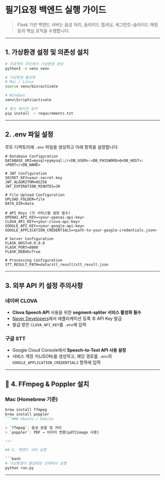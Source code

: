 # 필기요정 백엔드 실행 가이드

> Flask 기반 백엔드 서버는 음성 처리, 슬라이드 캡셔닝, 세그먼트-슬라이드 매핑 등의 핵심 로직을 수행합니다.

---

## 1. 가상환경 설정 및 의존성 설치

```bash
# 프로젝트 루트에서 가상환경 생성
python3 -m venv venv

# 가상환경 활성화
# Mac / Linux
source venv/bin/activate

# Windows
venv\Scripts\activate

# 필수 패키지 설치
pip install -r requirements.txt
```

---

## 2. .env 파일 설정

루트 디렉토리에 `.env` 파일을 생성하고 아래 항목을 설정합니다:

```env
# Database Configuration
DATABASE_URI=mysql+pymysql://<DB_USER>:<DB_PASSWORD>@<DB_HOST>:<PORT>/<DB_NAME>

# JWT Configuration
SECRET_KEY=your-secret-key
JWT_ALGORITHM=HS256
JWT_EXPIRATION_MINUTES=30

# File Upload Configuration
UPLOAD_FOLDER=file
DATA_DIR=data

# API Keys (각 서비스별 설정 필수)
OPENAI_API_KEY=<your-openai-api-key>
CLOVA_API_KEY=<your-clova-api-key>
GOOGLE_API_KEY=<your-google-api-key>
GOOGLE_APPLICATION_CREDENTIALS=<path-to-your-google-credentials.json>

# Server Configuration
FLASK_HOST=0.0.0.0
FLASK_PORT=8000
FLASK_DEBUG=True

# Processing Configuration
STT_RESULT_PATH=data/stt_result/stt_result.json
```

---

## 3. 외부 API 키 설정 주의사항

### 네이버 CLOVA

- **Clova Speech API** 사용을 위한 **segment-spliter 서비스 활성화 필수**
- [Naver Developers](https://www.ncloud.com)에서 애플리케이션 등록 후 API Key 발급
- 발급 받은 `CLOVA_API_KEY`를 `.env`에 입력

### 구글 STT

- Google Cloud Console에서 **Speech-to-Text API 사용 설정**
- 서비스 계정 키(JSON)를 생성하고, 해당 경로를 `.env`의 `GOOGLE_APPLICATION_CREDENTIALS` 항목에 입력

---

## 🔧 4. FFmpeg & Poppler 설치

### Mac (Homebrew 기준)

````bash
brew install ffmpeg
brew install poppler
```### Ubuntu / Debian

> `ffmpeg`: 음성 분할 및 처리
> `poppler`: PDF → 이미지 변환(pdf2image 사용)

---

## 5. 백엔드 서버 실행

```bash
# 가상환경이 활성화된 상태에서 실행
python run.py
````

---
